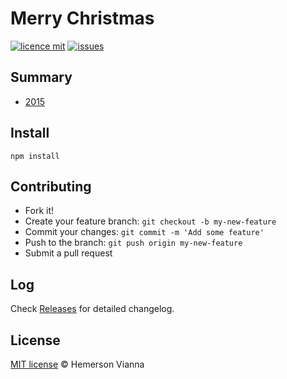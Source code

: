 # Merry Christmas

[![licence mit](https://img.shields.io/badge/license-MIT-blue.svg?style=flat-square)](http://hemersonvianna.mit-license.org/)
[![issues](https://img.shields.io/github/issues/festivities-solutions/merry-christmas.svg?style=flat-square)](https://github.com/festivities-solutions/merry-christmas/issues)

## Summary

- [2015](2015/)


## Install

```
npm install
```

## Contributing

- Fork it!
- Create your feature branch: `git checkout -b my-new-feature`
- Commit your changes: `git commit -m 'Add some feature'`
- Push to the branch: `git push origin my-new-feature`
- Submit a pull request

## Log

Check [Releases](https://github.com/festivities-solutions/merry-christmas/releases) for detailed changelog.

## License

[MIT license](http://hemersonvianna.mit-license.org/) © Hemerson Vianna
